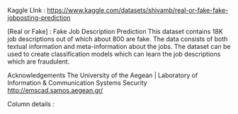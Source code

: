 Kaggle LInk : https://www.kaggle.com/datasets/shivamb/real-or-fake-fake-jobposting-prediction


[Real or Fake] : Fake Job Description Prediction
This dataset contains 18K job descriptions out of which about 800 are fake. The data consists of both textual information and meta-information about the jobs. The dataset can be used to create classification models which can learn the job descriptions which are fraudulent.

Acknowledgements
The University of the Aegean | Laboratory of Information & Communication Systems Security
http://emscad.samos.aegean.gr/

Column details :
